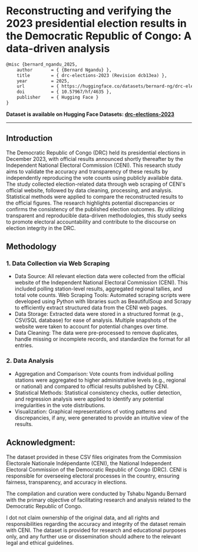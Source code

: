 # Reconstructing and verifying the 2023 presidential election results in the Democratic Republic of Congo: A data-driven analysis


```tex
@misc {bernard_ngandu_2025,
	author       = { {Bernard Ngandu} },
	title        = { drc-elections-2023 (Revision dcb13ea) },
	year         = 2025,
	url          = { https://huggingface.co/datasets/bernard-ng/drc-elections-2023 },
	doi          = { 10.57967/hf/4635 },
	publisher    = { Hugging Face }
}
```

**Dataset is available on Hugging Face Datasets: [drc-elections-2023](https://huggingface.co/datasets/bernard-ng/drc-elections-2023)**

---

## Introduction

The Democratic Republic of Congo (DRC) held its presidential elections in December 2023, with official results announced shortly thereafter by the Independent National Electoral Commission (CENI). This research study aims to validate the accuracy and transparency of these results by independently reproducing the vote counts using publicly available data. The study collected election-related data through web scraping of CENI's official website, followed by data cleaning, processing, and analysis. Statistical methods were applied to compare the reconstructed results to the official figures. The research highlights potential discrepancies or confirms the consistency of the published election outcomes. By utilizing transparent and reproducible data-driven methodologies, this study seeks to promote electoral accountability and contribute to the discourse on election integrity in the DRC.

## Methodology

### 1. Data Collection via Web Scraping

- Data Source: All relevant election data were collected from the official website of the Independent National Electoral Commission (CENI). This included polling station-level results, aggregated regional tallies, and total vote counts.
Web Scraping Tools: Automated scraping scripts were developed using Python with libraries such as BeautifulSoup and Scrapy to efficiently extract structured data from the CENI web pages.
- Data Storage: Extracted data were stored in a structured format (e.g., CSV/SQL database) for ease of analysis. Multiple snapshots of the website were taken to account for potential changes over time.
- Data Cleaning: The data were pre-processed to remove duplicates, handle missing or incomplete records, and standardize the format for all entries.

### 2. Data Analysis

- Aggregation and Comparison: Vote counts from individual polling stations were aggregated to higher administrative levels (e.g., regional or national) and compared to official results published by CENI.
- Statistical Methods: Statistical consistency checks, outlier detection, and regression analysis were applied to identify any potential irregularities in the vote distributions.
- Visualization: Graphical representations of voting patterns and discrepancies, if any, were generated to provide an intuitive view of the results.

## Acknowledgment:
The dataset provided in these CSV files originates from the Commission Électorale Nationale Indépendante (CENI), the National Independent Electoral Commission of the Democratic Republic of Congo (DRC). CENI is responsible for overseeing electoral processes in the country, ensuring fairness, transparency, and accuracy in elections.

The compilation and curation were conducted by Tshabu Ngandu Bernard with the primary objective of facilitating research and analysis related to the Democratic Republic of Congo.

I dot not claim ownership of the original data, and all rights and responsibilities regarding the accuracy and integrity of the dataset remain with CENI. The dataset is provided for research and educational purposes only, and any further use or dissemination should adhere to the relevant legal and ethical guidelines.
